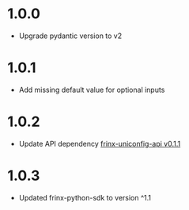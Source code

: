 # 1.0.0
- Upgrade pydantic version to v2

# 1.0.1
- Add missing default value for optional inputs

# 1.0.2
- Update API dependency [frinx-uniconfig-api v0.1.1](https://github.com/FRINXio/frinx-services-python-api/blob/main/uniconfig/python/CHANGELOG.md)

# 1.0.3
- Updated frinx-python-sdk to version ^1.1